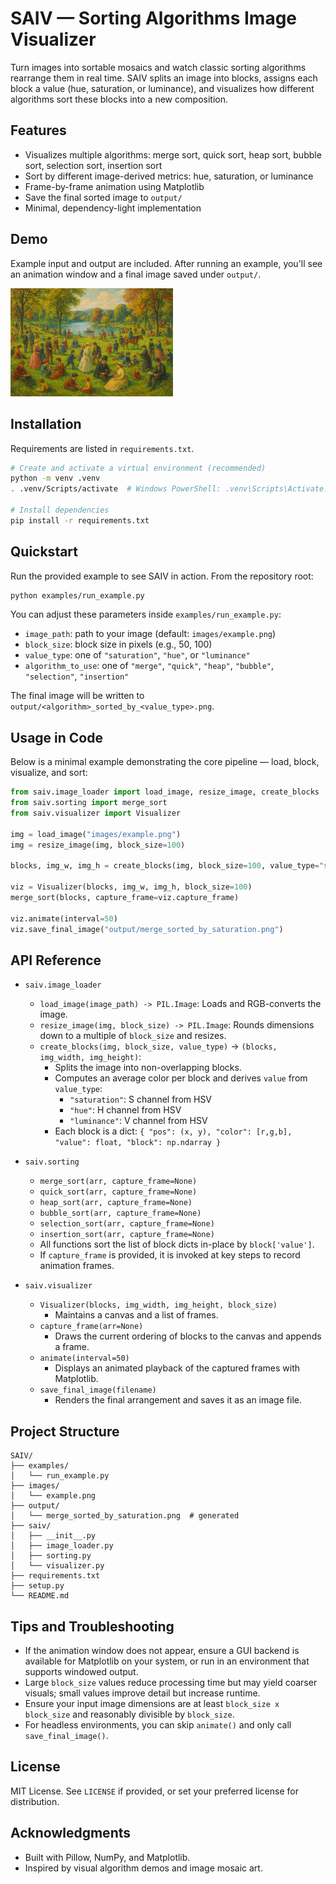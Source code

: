 # SAIV — Sorting Algorithms Image Visualizer

Turn images into sortable mosaics and watch classic sorting algorithms rearrange them in real time. SAIV splits an image into blocks, assigns each block a value (hue, saturation, or luminance), and visualizes how different algorithms sort these blocks into a new composition.


## Features
- Visualizes multiple algorithms: merge sort, quick sort, heap sort, bubble sort, selection sort, insertion sort
- Sort by different image-derived metrics: hue, saturation, or luminance
- Frame-by-frame animation using Matplotlib
- Save the final sorted image to `output/`
- Minimal, dependency-light implementation


## Demo

Example input and output are included. After running an example, you'll see an animation window and a final image saved under `output/`.

<img src="images/example.png" alt="Example source" width="260" />


## Installation

Requirements are listed in `requirements.txt`.

```bash
# Create and activate a virtual environment (recommended)
python -m venv .venv
. .venv/Scripts/activate  # Windows PowerShell: .venv\Scripts\Activate.ps1

# Install dependencies
pip install -r requirements.txt
```


## Quickstart

Run the provided example to see SAIV in action. From the repository root:

```bash
python examples/run_example.py
```

You can adjust these parameters inside `examples/run_example.py`:
- `image_path`: path to your image (default: `images/example.png`)
- `block_size`: block size in pixels (e.g., 50, 100)
- `value_type`: one of `"saturation"`, `"hue"`, or `"luminance"`
- `algorithm_to_use`: one of `"merge"`, `"quick"`, `"heap"`, `"bubble"`, `"selection"`, `"insertion"`

The final image will be written to `output/<algorithm>_sorted_by_<value_type>.png`.


## Usage in Code

Below is a minimal example demonstrating the core pipeline — load, block, visualize, and sort:

```python
from saiv.image_loader import load_image, resize_image, create_blocks
from saiv.sorting import merge_sort
from saiv.visualizer import Visualizer

img = load_image("images/example.png")
img = resize_image(img, block_size=100)

blocks, img_w, img_h = create_blocks(img, block_size=100, value_type="saturation")

viz = Visualizer(blocks, img_w, img_h, block_size=100)
merge_sort(blocks, capture_frame=viz.capture_frame)

viz.animate(interval=50)
viz.save_final_image("output/merge_sorted_by_saturation.png")
```


## API Reference

- `saiv.image_loader`
  - `load_image(image_path) -> PIL.Image`: Loads and RGB-converts the image.
  - `resize_image(img, block_size) -> PIL.Image`: Rounds dimensions down to a multiple of `block_size` and resizes.
  - `create_blocks(img, block_size, value_type)` -> `(blocks, img_width, img_height)`:
    - Splits the image into non-overlapping blocks.
    - Computes an average color per block and derives `value` from `value_type`:
      - `"saturation"`: S channel from HSV
      - `"hue"`: H channel from HSV
      - `"luminance"`: V channel from HSV
    - Each block is a dict: `{ "pos": (x, y), "color": [r,g,b], "value": float, "block": np.ndarray }`

- `saiv.sorting`
  - `merge_sort(arr, capture_frame=None)`
  - `quick_sort(arr, capture_frame=None)`
  - `heap_sort(arr, capture_frame=None)`
  - `bubble_sort(arr, capture_frame=None)`
  - `selection_sort(arr, capture_frame=None)`
  - `insertion_sort(arr, capture_frame=None)`
  - All functions sort the list of block dicts in-place by `block['value']`.
  - If `capture_frame` is provided, it is invoked at key steps to record animation frames.

- `saiv.visualizer`
  - `Visualizer(blocks, img_width, img_height, block_size)`
    - Maintains a canvas and a list of frames.
  - `capture_frame(arr=None)`
    - Draws the current ordering of blocks to the canvas and appends a frame.
  - `animate(interval=50)`
    - Displays an animated playback of the captured frames with Matplotlib.
  - `save_final_image(filename)`
    - Renders the final arrangement and saves it as an image file.


## Project Structure

```
SAIV/
├── examples/
│   └── run_example.py
├── images/
│   └── example.png
├── output/
│   └── merge_sorted_by_saturation.png  # generated
├── saiv/
│   ├── __init__.py
│   ├── image_loader.py
│   ├── sorting.py
│   └── visualizer.py
├── requirements.txt
├── setup.py
└── README.md
```


## Tips and Troubleshooting
- If the animation window does not appear, ensure a GUI backend is available for Matplotlib on your system, or run in an environment that supports windowed output.
- Large `block_size` values reduce processing time but may yield coarser visuals; small values improve detail but increase runtime.
- Ensure your input image dimensions are at least `block_size x block_size` and reasonably divisible by `block_size`.
- For headless environments, you can skip `animate()` and only call `save_final_image()`.


## License
MIT License. See `LICENSE` if provided, or set your preferred license for distribution.


## Acknowledgments
- Built with Pillow, NumPy, and Matplotlib.
- Inspired by visual algorithm demos and image mosaic art.
